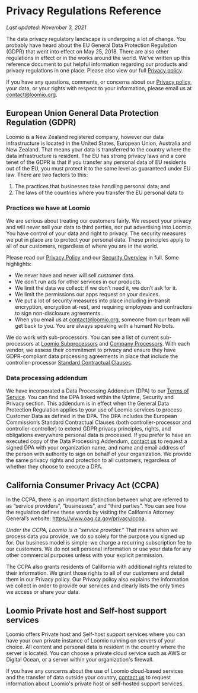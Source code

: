 # Privacy Regulations Reference

*Last updated: November 3, 2021*

The data privacy regulatory landscape is undergoing a lot of change. You probably have heard about the EU General Data Protection Regulation (GDPR) that went into effect on May 25, 2018. There are also other regulations in effect or in the works around the world. We’ve written up this reference document to put helpful information regarding our products and privacy regulations in one place. Please also view our full [Privacy policy](../index.md).

If you have any questions, comments, or concerns about our [Privacy policy](../index.md), your data, or your rights with respect to your information, please email us at [contact@loomio.org](mailto:contact@loomio.org).

## European Union General Data Protection Regulation (GDPR)

Loomio is a New Zealand registered company, however our data infrastructure is located in the United States, European Union, Australia and New Zealand. That means your data is transferred to the country where the data infrastructure is resident. The EU has strong privacy laws and a core tenet of the GDPR is that if you transfer any personal data of EU residents out of the EU, you must protect it to the same level as guaranteed under EU law. There are two factors to this:

1. The practices that businesses take handling personal data; and
2. The laws of the countries where you transfer the EU personal data to

### Practices we have at Loomio

We are serious about treating our customers fairly. We respect your privacy and will never sell your data to third parties, nor put advertising into Loomio. You have control of your data and right to privacy. The security measures we put in place are to protect your personal data. These principles apply to all of our customers, regardless of where you are in the world.

Please read our [Privacy Policy](../index.md) and our [Security Overview](../../security/index.md) in full. Some highlights:

* We never have and never will sell customer data.
* We don’t run ads for other services in our products.
* We limit the data we collect: if we don’t need it, we don’t ask for it.
* We limit the permissions our apps request on your devices.
* We put a lot of security measures into place including in-transit encryption, encryption at-rest, and requiring employees and contractors to sign non-disclosure agreements.
* When you email us at [contact@loomio.org](mailto:contact@loomio.org), someone from our team will get back to you. You are always speaking with a human! No bots.

We do work with sub-processors. You can see a list of current sub-processors at [Loomio Subprocessors](../loomio-subprocessors/index.md) and [Company Processors](../company-processors/index.md). With each vendor, we assess their commitment to privacy and ensure they have GDPR-compliant data processing agreements in place that include the controller-processor [Standard Contractual Clauses](https://ec.europa.eu/info/law/law-topic/data-protection/international-dimension-data-protection/standard-contractual-clauses-scc_en).

### Data processing addendum

We have incorporated a Data Processing Addendum (DPA) to our [Terms of Service](../../terms/index.md). You can find the DPA linked within the Uptime, Security and Privacy section. This addendum is in effect when the General Data Protection Regulation applies to your use of Loomio services to process Customer Data as defined in the DPA. The DPA includes the European Commission’s Standard Contractual Clauses (both controller-processor and controller-controller) to extend GDPR privacy principles, rights, and obligations everywhere personal data is processed. If you prefer to have an executed copy of the Data Processing Addendum, [contact us](https://www.loomio.org/contact) to request a signed DPA with your organization name, and name and email address of the person with authority to sign on behalf of your organization. We provide the same privacy rights and protection to all customers, regardless of whether they choose to execute a DPA. 

## California Consumer Privacy Act (CCPA)

In the CCPA, there is an important distinction between what are referred to as “service providers”, “businesses”, and “third parties”. You can see how the regulation defines these words by visiting the California Attorney General’s website: https://www.oag.ca.gov/privacy/ccpa.

*Under the CCPA, Loomio is a “service provider.”* That means when we process data you provide, we do so solely for the purpose you signed up for. Our business model is simple: we charge a recurring subscription fee to our customers. We do not sell personal information or use your data for any other commercial purposes unless with your explicit permission.

The CCPA also grants residents of California with additional rights related to their information. We grant those rights to all of our customers and detail them in our Privacy policy. Our Privacy policy also explains the information we collect in order to provide our services and clearly lists the only times we access or share your data.

## Loomio Private host and Self-host support services

Loomio offers Private host and Self-host support services where you can have your own private instance of Loomio running on servers of your choice.  All content and personal data is resident in the country where the server is located.  You can choose a private cloud service such as AWS or Digital Ocean, or a server within your organization's firewall.

If you have any concerns about the use of Loomio cloud-based services and the transfer of data outside your country, [contact us](https://www.loomio.com/contact) to request information about Loomio's private host or self-hosted support services.


